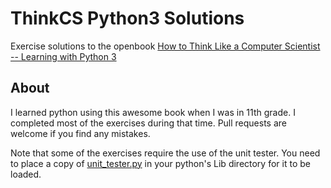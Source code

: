 # ThinkCS Python3 Solutions
Exercise solutions to the openbook [How to Think Like a Computer Scientist -- Learning with Python 3](http://openbookproject.net/thinkcs/python/english3e/)

## About

I learned python using this awesome book when I was in 11th grade. 
I completed most of the exercises during that time. Pull requests are welcome if you find any mistakes. 

Note that some of the exercises require the use of the unit tester. You need to place a copy of 
[unit_tester.py](unit_tester.py) in your python's Lib directory for it to be loaded.
 